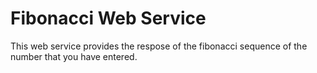 Fibonacci Web Service
==============

This web service provides the respose of the fibonacci sequence of the number that you have entered.
